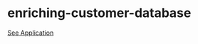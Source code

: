 # enriching-customer-database

[See Application](https://enriching-customer-database.herokuapp.com/)